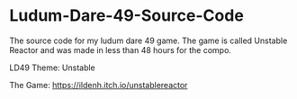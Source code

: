 # Ludum-Dare-49-Source-Code
The source code for my ludum dare 49 game.
The game is called Unstable Reactor and was made in less than 48 hours for the compo.

LD49 Theme: Unstable

The Game: https://ildenh.itch.io/unstablereactor
